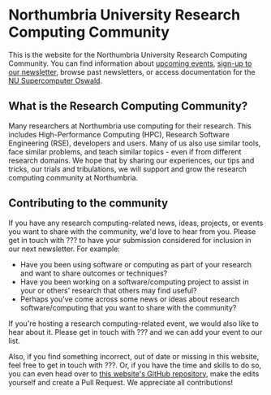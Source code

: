 # Northumbria University Research Computing Community 

This is the website for the Northumbria University Research Computing Community. You can find information about [upcoming events](events/events.md), [sign-up to our newsletter](newsletter/signup.md), browse past newsletters, or access documentation for the [NU Supercomputer Oswald](oswald/what-is-oswald).

## What is the Research Computing Community?

Many researchers at Northumbria use computing for their research. This includes High-Performance Computing (HPC), Research Software Engineering (RSE), developers and users. Many of us also use similar tools, face similar problems, and teach similar topics - even if from different research domains. We hope that by sharing our experiences, our tips and tricks, our trials and tribulations, we will support and grow the research computing community at Northumbria.

## Contributing to the community

If you have any research computing-related news, ideas, projects, or events you want to share with the community, we'd love to hear from you. Please get in touch with ??? to have your submission considered for inclusion in our next newsletter. For example:

- Have you been using software or computing as part of your research and want to share outcomes or techniques?
- Have you been working on a software/computing project to assist in your or others' research that others may find useful?
- Perhaps you've come across some news or ideas about research software/computing that you want to share with the community?

If you're hosting a research computing-related event, we would also like to hear about it. Please get in touch with ??? and we can add your event to our list.

Also, if you find something incorrect, out of date or missing in this website, feel free to get in touch with ???. Or, if you have the time and skills to do so, you can even head over to [this website's GitHub repository](https://github.com/RSC-Northumbria/oswald-docs), make the edits yourself and create a Pull Request. We appreciate all contributions!
